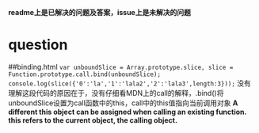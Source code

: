 **readme上是已解决的问题及答案，issue上是未解决的问题**

# question

##binding.html
`var unboundSlice = Array.prototype.slice,
slice = Function.prototype.call.bind(unboundSlice);
console.log(slice({'0':'la','1':'lala2','2':'lala3',length:3}));`
没有理解这段代码的原因在于，没有仔细看MDN上的call的解释，.bind()将unboundSlice设置为call函数中的this，call中的this值指向当前调用对象
**A different this object can be assigned when calling an existing function. this refers to the current object, the calling object.**
